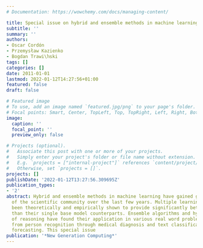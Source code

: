 ```yaml
---
# Documentation: https://wowchemy.com/docs/managing-content/

title: Special issue on hybrid and ensemble methods in machine learning
subtitle: ''
summary: ''
authors:
- Oscar Cordón
- Przemysław Kazienko
- Bogdan Trawi\ŉski
tags: []
categories: []
date: 2011-01-01
lastmod: 2022-01-12T14:27:56+01:00
featured: false
draft: false

# Featured image
# To use, add an image named `featured.jpg/png` to your page's folder.
# Focal points: Smart, Center, TopLeft, Top, TopRight, Left, Right, BottomLeft, Bottom, BottomRight.
image:
  caption: ''
  focal_point: ''
  preview_only: false

# Projects (optional).
#   Associate this post with one or more of your projects.
#   Simply enter your project's folder or file name without extension.
#   E.g. `projects = ["internal-project"]` references `content/project/deep-learning/index.md`.
#   Otherwise, set `projects = []`.
projects: []
publishDate: '2022-01-12T13:27:56.309695Z'
publication_types:
- '2'
abstract: Hybrid and ensemble methods in machine learning have gained great attention
  of the scientific community over the last few years. Multiple learning models have
  been theoretically and empirically shown to provide significantly better performance
  than their single base model counterparts. Ensemble algorithms and hybrid methods
  of reasoning have found their application in various real word problems ranging
  from person recognition through medical diagnosis and text classification to financial
  forecasting. This special issue
publication: '*New Generation Computing*'
---
```

